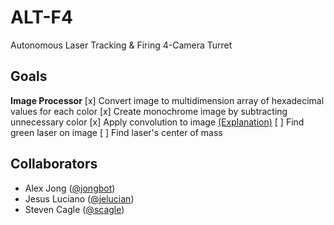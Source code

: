 # ALT-F4
Autonomous Laser Tracking & Firing 4-Camera Turret

## Goals
**Image Processor** 
[x] Convert image to multidimension array of hexadecimal values for each color
[x] Create monochrome image by subtracting unnecessary color
[x] Apply convolution to image [(Explanation)](https://en.wikipedia.org/wiki/Kernel_(image_processing))
[ ] Find green laser on image
[ ] Find laser's center of mass

## Collaborators
* Alex Jong ([@jongbot](https://github.com/jongbot))
* Jesus Luciano ([@jelucian](https://github.com/jelucian))
* Steven Cagle ([@scagle](https://github.com/scagle))
